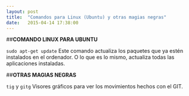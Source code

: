 ```yaml
---
layout: post
title:  "Comandos para Linux (Ubuntu) y otras magias negras"
date:   2015-04-14 17:38:00
---
```


##__COMANDO LINUX PARA UBUNTU__

`sudo apt-get update`
Este comando actualiza los paquetes que ya estén instalados en el ordenador. O lo que es lo mismo, actualiza todas las aplicaciones instaladas.


##__OTRAS MAGIAS NEGRAS__

`tig` y `gitg`
Visores gráficos para ver los movimientos hechos con el GIT.